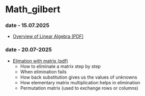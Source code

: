 # Math_gilbert
### date - 15.07.2025
- [ Overview of Linear Algebra (PDF)](overview_of_linear_algebra.pdf)

### date - 20.07-2025
- [Elimation with matrix (pdf)](Elimination_with_matrix.pdf)
  - How to eliminate a matrix step by step
  - When elimination fails
  - How back substitution gives us the values of unknowns
  - How elementary matrix multiplication helps in elimination
  - Permutation matrix (used to exchange rows or columns)
